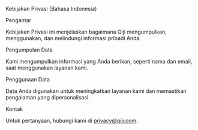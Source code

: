 Kebijakan Privasi (Bahasa Indonesia)

Pengantar

Kebijakan Privasi ini menjelaskan bagaimana Qiji mengumpulkan, menggunakan, dan melindungi informasi pribadi Anda.

Pengumpulan Data

Kami mengumpulkan informasi yang Anda berikan, seperti nama dan email, saat menggunakan layanan kami.

Penggunaan Data

Data Anda digunakan untuk meningkatkan layanan kami dan memastikan pengalaman yang dipersonalisasi.

Kontak

Untuk pertanyaan, hubungi kami di privacy@qiji.com.
